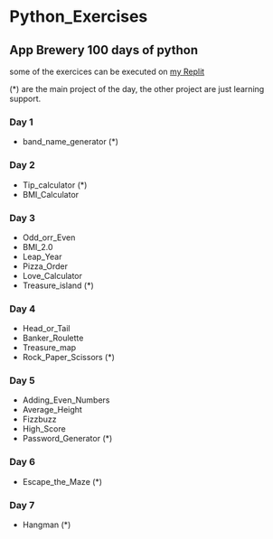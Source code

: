# Python_Exercises

## App Brewery 100 days of python

some of the exercices can be executed on [my Replit](https://replit.com/@Tegristh)

(*) are the main project of the day, the other project are just learning support.

### Day 1

- band_name_generator (*)

### Day 2

- Tip_calculator (*)
- BMI_Calculator

### Day 3

- Odd_orr_Even
- BMI_2.0
- Leap_Year
- Pizza_Order
- Love_Calculator
- Treasure_island (*)

### Day 4

- Head_or_Tail
- Banker_Roulette
- Treasure_map
- Rock_Paper_Scissors (*)

### Day 5

- Adding_Even_Numbers
- Average_Height
- Fizzbuzz
- High_Score
- Password_Generator (*)

### Day 6

- Escape_the_Maze (*)

### Day 7

- Hangman (*)
